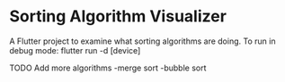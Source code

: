 # Sorting Algorithm Visualizer

A Flutter project to examine what sorting algorithms are doing.
To run in debug mode:
  flutter run -d [device]

TODO
Add more algorithms
  -merge sort
  -bubble sort
